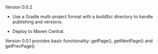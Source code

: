 Version 0.0.2

+ Use a Gradle multi-project format with a *buildSrc* directory to handle publishing and versions.

+ Deploy to Maven Central.

Version 0.0.1 provides basic functionality: getPage(), getNextPage() and getPrevPage()
